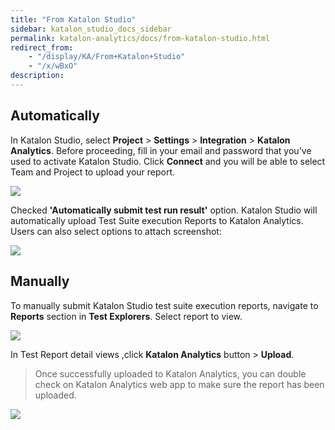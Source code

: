 ```yaml
---
title: "From Katalon Studio" 
sidebar: katalon_studio_docs_sidebar
permalink: katalon-analytics/docs/from-katalon-studio.html 
redirect_from:
    - "/display/KA/From+Katalon+Studio"
    - "/x/wBxO"
description: 
---
```

Automatically
-------------

In Katalon Studio, select **Project** \> **Settings** \> **Integration** \> **Katalon Analytics**. Before proceeding, fill in your email and password that you've used to activate Katalon Studio. Click **Connect** and you will be able to select Team and Project to upload your report.

![](../../images/katalon-analytics/docs/from-katalon-studio/image2017-10-20-153A403A40.png)  
  
Checked **'Automatically submit test run result'** option. Katalon Studio will automatically upload Test Suite execution Reports to Katalon Analytics. Users can also select options to attach screenshot:

![](../../images/katalon-analytics/docs/from-katalon-studio/image2018-7-31-113A103A16.png)

Manually
--------

To manually submit Katalon Studio test suite execution reports, navigate to **Reports** section in **Test Explorers**. Select report to view.

![](../../images/katalon-analytics/docs/from-katalon-studio/image2017-10-9-183A03A42.png)

In Test Report detail views ,click **Katalon Analytics** button > **Upload**.

> Once successfully uploaded to Katalon Analytics, you can double check on Katalon Analytics web app to make sure the report has been uploaded.

![](../../images/katalon-analytics/docs/from-katalon-studio/image2018-7-31-143A573A2.png)